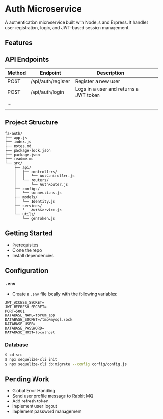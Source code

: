 # Auth Microservice

A authentication microservice built with Node.js and Express. It handles user registration, login, and JWT-based session management.

## Features

## API Endpoints

| Method | Endpoint           | Description                            |   |   |
|--------|--------------------|----------------------------------------|---|---|
| POST   | /api/auth/register | Register a new user                    |   |   |
| POST   | /api/auth/login    | Logs in a user and returns a JWT token |   |   |
| ...    |                    |                                        |   |   |
|        |                    |                                        |   |   |

## Project Structure
```
fa-auth/
├── app.js
├── index.js
├── notes.md
├── package-lock.json
├── package.json
├── readme.md
└── src/
    ├── api/
    │   ├── controllers/
    │   │   └── AutController.js
    │   └── routers/
    │       └── AuthRouter.js
    ├── configs/
    │   └── connections.js
    ├── models/
    │   └── Identity.js
    ├── services/
    │   └── AuthService.js
    └── utils/
        └── genToken.js
```

## Getting Started
+ Prerequisites
+ Clone the repo
+ Install dependencies

## Configuration
### `.env`
+ Create a `.env` file locally with the following variables:
```
JWT_ACCESS_SECRET=
JWT_REFRESH_SECRET=
PORT=5001
DATABASE_NAME=forum_app
DATABASE_SOCKET=/tmp/mysql.sock
DATABASE_USER=
DATABASE_PASSWORD=
DATABASE_HOST=localhost
```

### Database

```bash
$ cd src
$ npx sequelize-cli init
$ npx sequelize-cli db:migrate --config config/config.js

```


## Pending Work
+ Global Error Handling
+ Send user profile message to Rabbit MQ
+ Add refresh token
+ implement user logout
+ Implement password management
